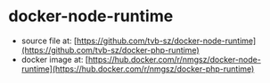 # docker-node-runtime

* source file at: [https://github.com/tvb-sz/docker-node-runtime](https://github.com/tvb-sz/docker-php-runtime)
* docker image at: [https://hub.docker.com/r/nmgsz/docker-node-runtime](https://hub.docker.com/r/nmgsz/docker-php-runtime)
